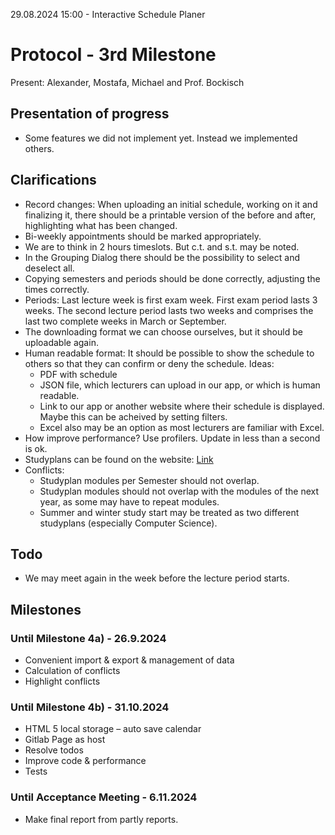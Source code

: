 29.08.2024 15:00 - Interactive Schedule Planer

# Protocol - 3rd Milestone

Present: Alexander, Mostafa, Michael and Prof. Bockisch

## Presentation of progress
- Some features we did not implement yet. Instead we implemented others.

## Clarifications
- Record changes: When uploading an initial schedule, working on it and finalizing it, there should be a printable version of the before and after, highlighting what has been changed.
- Bi-weekly appointments should be marked appropriately.
- We are to think in 2 hours timeslots. But c.t. and s.t. may be noted.
- In the Grouping Dialog there should be the possibility to select and deselect all.
- Copying semesters and periods should be done correctly, adjusting the times correctly.
- Periods: Last lecture week is first exam week. First exam period lasts 3 weeks. The second lecture period lasts two weeks and comprises the last two complete weeks in March or September.
- The downloading format we can choose ourselves, but it should be uploadable again.
- Human readable format: It should be possible to show the schedule to others so that they can confirm or deny the schedule. Ideas:
    - PDF with schedule
    - JSON file, which lecturers can upload in our app, or which is human readable.
    - Link to our app or another website where their schedule is displayed. Maybe this can be acheived by setting filters.
    - Excel also may be an option as most lecturers are familiar with Excel.
- How improve performance? Use profilers. Update in less than a second is ok.
- Studyplans can be found on the website: [Link](https://www.uni-marburg.de/de/fb12/studium/studiengaenge)
- Conflicts:
    - Studyplan modules per Semester should not overlap.
    - Studyplan modules should not overlap with the modules of the next year, as some may have to repeat modules.
    - Summer and winter study start may be treated as two different studyplans (especially Computer Science).

## Todo
- We may meet again in the week before the lecture period starts.

## Milestones
### Until Milestone 4a) - 26.9.2024
- Convenient import & export & management of data
- Calculation of conflicts
- Highlight conflicts

### Until Milestone 4b) - 31.10.2024
- HTML 5 local storage – auto save calendar 
- Gitlab Page as host
- Resolve todos
- Improve code & performance
- Tests

### Until Acceptance Meeting - 6.11.2024
- Make final report from partly reports.
